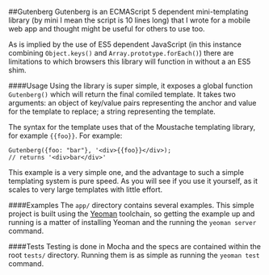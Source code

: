 ##Gutenberg
Gutenberg is an ECMAScript 5 dependent mini-templating library (by mini I mean the script is 10 lines long) that I wrote for a mobile web app and thought might be useful for others to use too. 

As is implied by the use of ES5 dependent JavaScript (in this instance combining `Object.keys()` and `Array.prototype.forEach()`) there are limitations to which browsers this library will function in without a an ES5 shim.

####Usage
Using the library is super simple, it exposes a global function `Gutenberg()` which will return the final comiled template. It takes two arguments: an object of key/value pairs representing the anchor and value for the template to replace; a string representing the template.

The syntax for the template uses that of the Moustache templating library, for example `{{foo}}`. For example:

	Gutenberg({foo: "bar"}, '<div>{{foo}}</div>);
	// returns '<div>bar</div>'
	
This example is a very simple one, and the advantage to such a simple templating system is pure speed. As you will see if you use it yourself, as it scales to very large templates with little effort.

####Examples
The `app/` directory contains several examples. This simple project is built using the [Yeoman](http://yeoman.io) toolchain, so getting the example up and running is a matter of installing Yeoman and the running the `yeoman server` command.

####Tests
Testing is done in Mocha and the specs are contained within the root `tests/` directory. Running them is as simple as running the `yeoman test` command.